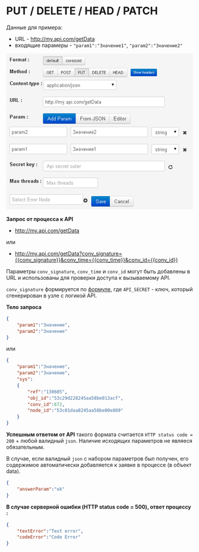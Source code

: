 # PUT / DELETE / HEAD / PATCH

Данные для примера:

- URL - http://my.api.com/getData
- входящие парамеры - `"param1":"Значение1"`, `"param2":"Значение2"`

![img](../../img/create/api_put.png)

**Запрос от процесса к API**

*   http://my.api.com/getData

или

*   http://my.api.com/getData?conv_signature={{conv_signature}}&conv_time={{conv_time}}&conv_id={{conv_id}}

Параметры `conv_signature`, `conv_time` и `conv_id` могут быть добавлены в URL и использованы для проверки доступа к вызываемому API.

`conv_signature` формируется по [формуле](../../../api/spec.md), где `API_SECRET` - ключ, который сгенерирован в узле с логикой API.

**Тело запроса**
```json
{
    "param1":"Значение",
    "param2":"Значение"
}
```
или

```json
{
    "param1":"Значение",
    "param2":"Значение",
    "sys":
    {
        "ref":"130605",
        "obj_id":"53c29d228245aa58be013acf",
        "conv_id":672,
        "node_id":"53c01daa8245aa58be00e889"
    }
}
```

**Успешным ответом от API** такого формата считается `HTTP status code = 200` + любой валидный `json`. Наличие исходящих параметров не являеся обязательным.

В случае, если валидный `json` с набором параметров был получен, его содержимое автоматически добавляется к заявке в процессе (в объект data).

```json
{
    "answerParam":"ok"
}
```

**В случае серверной ошибки (HTTP status code = 500), ответ процессу :**
```json
{
    "textError":"Text error",
    "codeError":"Code Error"
}
```
